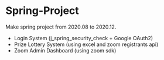 # Spring-Project
Make spring project from 2020.08 to 2020.12.


- Login System (j_spring_security_check + Google OAuth2)
- Prize Lottery System (using excel and zoom registrants api)
- Zoom Admin Dashboard (using zoom sdk)

